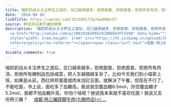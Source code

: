 ```yaml
---
title: 喵奶奶自从关注养生之道后，忌口越来越多，拒绝甜食，拒绝面食，拒绝所有肉汤，拒绝所有腌制品包括咸菜，把人生越搞越复杂了。比如今天我们到小喵家上班，如果是...
date: '2024-09-10'
linkTitle: https://weibo.com/3515092710/OwkM88rEY
source: 种豆得瓜谢不谦的微博
description: '喵奶奶自从关注养生之道后，忌口越来越多，拒绝甜食，拒绝面食，拒绝所有肉汤，拒绝所有腌制品包括咸菜，把人生越搞越复杂了。比如今天我们到小喵家上班，如果是从前，西红柿煎蛋面或肉末泡豇豆面，就解决了午餐，但现在不行了，不能吃面，书上说，面吃多了血糖高。我说我空腹血糖6.5mol，你空腹血糖才5.2mol，我都不怕血糖升高，你怕个啥呢？她说我本来就不喜欢吃面！我说又去吃杨三孃？
  <a href="http://weibo.com/p/100101B209425CDB6EA3FF4198" data-hide=""><span class="url-icon"><img
  style="width: 1rem;height: 1rem" src="https://h5.sinaimg.cn/upload/2015/09/25/3/timeline_card_small_location_default.png"
  referrerpolicy="no-referrer"></span><span class="surl-text">成都·杨三孃跷脚牛肉(九眼桥店)</span></
  ...'
disable_comments: true
---
```

喵奶奶自从关注养生之道后，忌口越来越多，拒绝甜食，拒绝面食，拒绝所有肉汤，拒绝所有腌制品包括咸菜，把人生越搞越复杂了。比如今天我们到小喵家上班，如果是从前，西红柿煎蛋面或肉末泡豇豆面，就解决了午餐，但现在不行了，不能吃面，书上说，面吃多了血糖高。我说我空腹血糖6.5mol，你空腹血糖才5.2mol，我都不怕血糖升高，你怕个啥呢？她说我本来就不喜欢吃面！我说又去吃杨三孃？ <a href="http://weibo.com/p/100101B209425CDB6EA3FF4198" data-hide=""><span class="url-icon"><img style="width: 1rem;height: 1rem" src="https://h5.sinaimg.cn/upload/2015/09/25/3/timeline_card_small_location_default.png" referrerpolicy="no-referrer"></span><span class="surl-text">成都·杨三孃跷脚牛肉(九眼桥店)</span></ ...